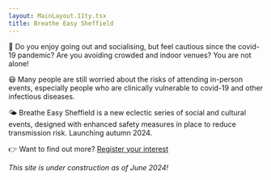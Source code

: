 ```yaml
---
layout: MainLayout.11ty.tsx
title: Breathe Easy Sheffield
---
```

💃 Do you enjoy going out and socialising, but feel cautious since the
covid-19 pandemic? Are you avoiding crowded and indoor venues? You are
not alone!

😷 Many people are still worried about the risks of attending
in-person events, especially people who are clinically vulnerable to
covid-19 and other infectious diseases.

🌤️ Breathe Easy Sheffield is a new eclectic series of social and
cultural events, designed with enhanced safety measures in place to
reduce transmission risk. Launching autumn 2024.

👉 Want to find out more? [Register your interest](http://eepurl.com/iQfyS2)

*This site is under construction as of June 2024!*
